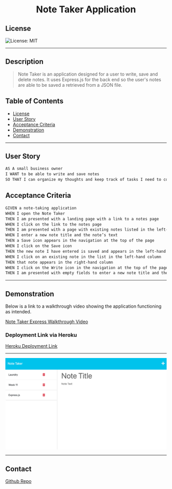 <h1 align='center'>Note Taker Application</h1>

## License

![License: MIT](https://img.shields.io/badge/License-MIT-purple.svg)

---

## Description

> Note Taker is an application designed for a user to write, save and delete notes. It uses Express.js for the back end so the user's notes are able to be saved a retrieved from a JSON file.

## Table of Contents

- [License](#license)
- [User Story](#user-story)
- [Acceptance Criteria](#acceptance-criteria)
- [Demonstration](#demonstration)
- [Contact](#contact)

---

## User Story

```md
AS A small business owner
I WANT to be able to write and save notes
SO THAT I can organize my thoughts and keep track of tasks I need to complete
```

## Acceptance Criteria

```md
GIVEN a note-taking application
WHEN I open the Note Taker
THEN I am presented with a landing page with a link to a notes page
WHEN I click on the link to the notes page
THEN I am presented with a page with existing notes listed in the left-hand column, plus empty fields to enter a new note title and the note’s text in the right-hand column
WHEN I enter a new note title and the note’s text
THEN a Save icon appears in the navigation at the top of the page
WHEN I click on the Save icon
THEN the new note I have entered is saved and appears in the left-hand column with the other existing notes
WHEN I click on an existing note in the list in the left-hand column
THEN that note appears in the right-hand column
WHEN I click on the Write icon in the navigation at the top of the page
THEN I am presented with empty fields to enter a new note title and the note’s text in the right-hand column
```

---

## Demonstration

Below is a link to a walkthrough video showing the application functioning as intended.

[Note Taker Express Walkthrough Video](https://drive.google.com/file/d/1x-_er6NycxwboYvdlgTNhEhsnUHiEdpZ/view)

### Deployment Link via Heroku

[Heroku Deployment Link](https://note-taker-klgibsonjr.herokuapp.com/)

---

![Note Taker App](./public/assets/note-taker-demo.png)

---

## Contact

[Github Repo](https://github.com/Klgibsonjr/note-taker-express-js)
